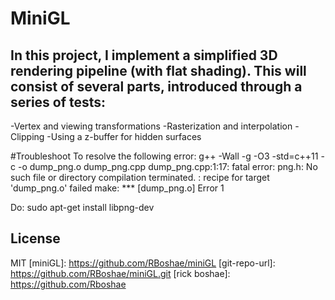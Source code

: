 # MiniGL

## In this project, I implement a simplified 3D rendering pipeline (with flat shading). This will consist of several parts, introduced through a series of tests:

-Vertex and viewing transformations
-Rasterization and interpolation
-Clipping
-Using a z-buffer for hidden surfaces


#Troubleshoot
To resolve the following error:
  g++ -Wall -g -O3 -std=c++11   -c -o dump_png.o dump_png.cpp
  dump_png.cpp:1:17: fatal error: png.h: No such file or directory
  compilation terminated.
  <builtin>: recipe for target 'dump_png.o' failed
  make: *** [dump_png.o] Error 1

Do:
  sudo apt-get install libpng-dev

    
License
----

MIT
   [miniGL]: <https://github.com/RBoshae/miniGL>
   [git-repo-url]: <https://github.com/RBoshae/miniGL.git>
   [rick boshae]: <https://github.com/Rboshae>
   
